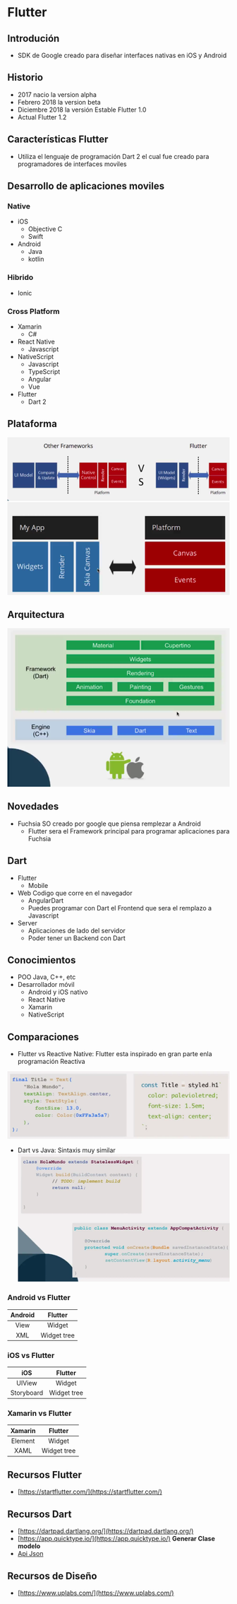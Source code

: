 # Flutter

## Introdución

- SDK de Google creado para diseñar interfaces nativas en iOS y Android

## Historio
- 2017 nacio la version alpha
- Febrero 2018 la version beta
- Diciembre 2018 la versión Estable Flutter 1.0
- Actual Flutter 1.2

## Características Flutter
- Utiliza el lenguaje de programación Dart 2 el cual fue creado para programadores de interfaces moviles

## Desarrollo de aplicaciones moviles
### Native
- iOS
    - Objective C
    - Swift
- Android
    - Java
    - kotlin
### Hibrido
- Ionic

### Cross Platform
- Xamarin
    - C#
- React Native
    - Javascript
- NativeScript
    - Javascript
    - TypeScript
    - Angular
    - Vue
- Flutter
    - Dart 2

## Plataforma 
![Plataforma](images/1-cross-plataform.png)
![Flutter](images/2-flutter-render.png)
## Arquitectura
![Arquitectura](images/3-arquitectura.png)

## Novedades
- Fuchsia SO creado por google que piensa remplezar a Android
    - Flutter sera el Framework principal para programar aplicaciones para Fuchsia

## Dart
- Flutter 
    - Mobile
- Web Codigo que corre en el navegador
    - AngularDart
    - Puedes programar con Dart el Frontend que sera el remplazo a Javascript
- Server
    - Aplicaciones de lado del servidor
    - Poder tener un Backend con Dart

## Conocimientos
- POO Java, C++, etc
- Desarrollador móvil
    - Android y iOS nativo
    - React Native
    - Xamarin
    - NativeScript

## Comparaciones
- Flutter vs Reactive Native: Flutter esta inspirado en gran parte enla programación Reactiva

![Dart vs Reactive Native](images/4-dart-react-native.png)

- Dart vs Java: Sintaxis muy similar
![Dart vs Java](images/5-dart-java.png)

### Android vs Flutter

|Android|Flutter| 
|:--:| :--: |
| View|Widget|
|XML|Widget tree|

### iOS vs Flutter
|iOS|Flutter| 
|:--:| :--: |
|UIView|Widget|
|Storyboard|Widget tree|

### Xamarin vs Flutter

|Xamarin|Flutter| 
|:--:| :--: |
|Element|Widget|
|XAML|Widget tree|

## Recursos Flutter
- [https://startflutter.com/](https://startflutter.com/)

## Recursos Dart
- [https://dartpad.dartlang.org/](https://dartpad.dartlang.org/)
- [https://app.quicktype.io/](https://app.quicktype.io/) **Generar Clase modelo**
- [Api Json](http://jsonplaceholder.typicode.com/photos)

## Recursos de Diseño
- [https://www.uplabs.com/](https://www.uplabs.com/)
